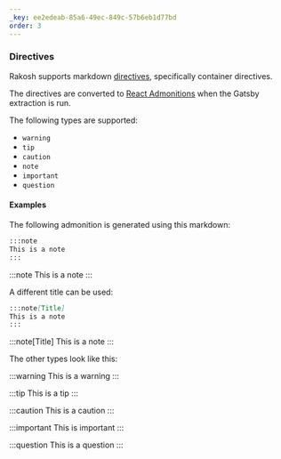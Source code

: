 ```yaml
---
_key: ee2edeab-85a6-49ec-849c-57b6eb1d77bd
order: 3
---
```


### Directives

Rakosh supports markdown [directives](https://github.com/micromark/micromark-extension-directive#syntax), specifically container directives.

The directives are converted to [React Admonitions](https://github.com/nebrelbug/react-admonitions) when the Gatsby extraction is run.

The following types are supported:

* `warning`
* `tip`
* `caution`
* `note`
* `important`
* `question`

#### Examples

The following admonition is generated using this markdown:

```markdown
:::note
This is a note
:::
```

:::note
This is a note
:::

A different title can be used:

```markdown
:::note[Title]
This is a note
:::
```

:::note[Title]
This is a note
:::

The other types look like this:

:::warning
This is a warning
:::

:::tip
This is a tip
:::

:::caution
This is a caution
:::

:::important
This is important
:::

:::question
This is a question
:::
